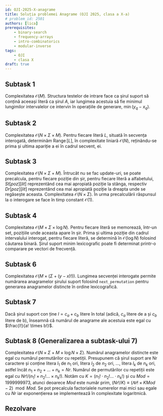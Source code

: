 ```yaml
---
id: OJI-2025-X-anagrame
title: Soluția problemei Anagrame (OJI 2025, clasa a X-a)
# problem_id: 2501
authors: [lica]
prerequisites:
    - binary-search
    - frequency-arrays
    - intro-combinatorics
    - modular-inverse
tags:
    - OJI
    - clasa X
draft: true
---
```


## Subtask 1

Complexitatea $\mathcal{O}(M)$. Structura testelor de intrare face ca șirul
suport să conțină aceeași literă ca șirul $A$, iar lungimea acestuia să fie
minimul lungimilor intervalelor ce intervin în operațiile de generare,
$\min(y_q - x_q)$.

## Subtask 2

Complexitatea $\mathcal{O}(N \times \Sigma \times M)$. Pentru fiecare literă
$L$, situată în secvența interogată, determinăm $\operatorname{Range}[L]$, în
complexitate liniară $\mathcal{O}(N)$, reținându-se prima și ultima apariție a
ei în cadrul secvent, ei.

## Subtask 3

Complexitatea $\mathcal{O}(N \times \Sigma + M)$. Întrucât nu se fac update-uri,
se poate precalcula, pentru fiecare poziție din șir, pentru fiecare literă a
alfabetului, $St[poz][lit]$ reprezentând cea mai apropiată poziție la stânga,
respectiv $Dr[poz][lit]$ reprezentând cea mai apropiată poziție la dreapta unde
se regăsește aceasta. Complexitatea $\mathcal{O}(N \times \Sigma)$. În urma
precalculării răspunsul la o interogare se face în timp constant
$\mathcal{O}(1)$.

## Subtask 4

Complexitatea $\mathcal{O}(M \times \Sigma \times \log N)$. Pentru fiecare
literă se memorează, într-un set, pozițiile unde aceasta apare în șir. Prima și
ultima poziție din cadrul intervalului interogat, pentru fiecare literă, se
determină în $\mathcal{O}(\log N)$ folosind căutarea binară. Șirul suport minim
lexicografic poate fi determinat printr-o comparare pe vectori de frecvență.

## Subtask 6

Complexitatea $\mathcal{O}(M \times (\Sigma + (y − x)!))$. Lungimea secvenței
interogate permite numărarea anagramelor șirului suport folosind
`next_permutation` pentru generarea anagramelor distincte în ordine
lexicografică.

## Subtask 7

Dacă șirul suport con ține $l = c_a + c_b$ litere în total (adică,
$c_a$ litere de a și $c_b$ litere de b), înseamnă că numărul de anagrame
ale acestuia este egal cu $\frac{l!}{a! \times b!}$.

## Subtask 8 (Generalizarea a subtask-ului 7)

Complexitatea $\mathcal{O}(N \times \Sigma + M \times \log N \times \Sigma)$.
Numărul anagramelor distincte este egal cu numărul permutărilor cu repetiții.
Presupunem că șirul suport are Nr caractere și conține litera $l_1$ de $n_1$
ori, litera $l_2$ de $n_2$ ori, ..., litera $l_k$ de $n_k$ ori, astfel încât
$n_1 + n_2 + ... + n_k = Nr$. Numărul de permutărilor cu repetiții este egal cu
$Nr!/(n_1! \times n_2! . . . \times n_k!)$. Notăm cu $K = (n_1! \cdot n_2!...
\cdot n_k!)$ și cu $Mod = 1999999973$, atunci deoarece $Mod$ este număr prim,
$(Nr!/K) \equiv (𝑁 𝑟! \times K Mod - 2) \mod Mod$. Se pot precalcula
factorialele numerelor mai mici sau egale cu $Nr$ iar exponențierea se
implementează în complexitate logaritmică.

## Rezolvare

```cpp

```
